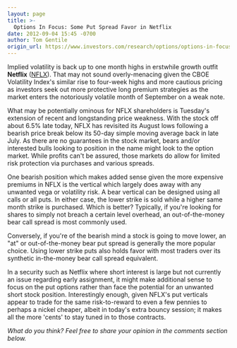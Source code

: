 ```yaml
---
layout: page
title: >-
  Options In Focus: Some Put Spread Favor in Netflix
date: 2012-09-04 15:45 -0700
author: Tom Gentile
origin_url: https://www.investors.com/research/options/options-in-focus-some-put-spread-favor-in-netflix/
---
```






Implied volatility is back up to one month highs in erstwhile growth outfit **Netflix**  ([NFLX](https://research.investors.com/quote.aspx?symbol=NFLX)). That may not sound overly-menacing given the CBOE Volatility Index's similar rise to four-week highs and more cautious pricing as investors seek out more protective long premium strategies as the market enters the notoriously volatile month of September on a weak note.

  

What may be potentially ominous for NFLX shareholders is Tuesday's extension of recent and longstanding price weakness. With the stock off about 6.5% late today, NFLX has revisited its August lows following a bearish price break below its 50-day simple moving average back in late July. As there are no guarantees in the stock market, bears and/or interested bulls looking to position in the name might look to the option market. While profits can't be assured, those markets do allow for limited risk protection via purchases and various spreads.

  

One bearish position which makes added sense given the more expensive premiums in NFLX is the vertical which largely does away with any unwanted vega or volatility risk. A bear vertical can be designed using all calls or all puts. In either case, the lower strike is sold while a higher same month strike is purchased. Which is better? Typically, if you're looking for shares to simply not breach a certain level overhead, an out-of-the-money bear call spread is most commonly used.

  

Conversely, if you're of the bearish mind a stock is going to move lower, an "at" or out-of-the-money bear put spread is generally the more popular choice. Using lower strike puts also holds favor with most traders over its synthetic in-the-money bear call spread equivalent.

  

In a security such as Netflix where short interest is large but not currently an issue regarding early assignment, it might make additional sense to focus on the put options rather than face the potential for an unwanted short stock position. Interestingly enough, given NFLX's put verticals appear to trade for the same risk-to-reward to even a few pennies to perhaps a nickel cheaper, albeit in today's extra bouncy session; it makes all the more 'cents' to stay tuned in to those contracts.

  

*What do you think? Feel free to share your opinion in the comments section below.*




